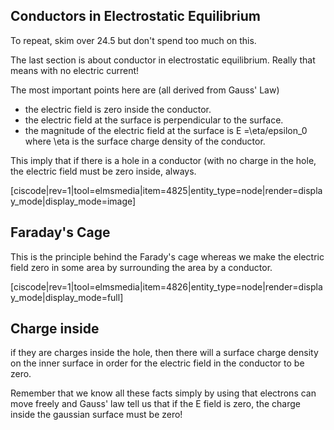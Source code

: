 ## Conductors in Electrostatic Equilibrium

To repeat, skim over 24.5 but don't spend too much on this. 

The last section is about conductor in electrostatic equilibrium. Really that means with no electric current!

The most important points here are (all derived from Gauss' Law)

* the electric field is zero inside the conductor. 
* the electric field at the surface is perpendicular to the surface. 
* the magnitude of the electric field at the surface is <lrn-math>E =\eta/epsilon_0 </lrn-math>where <lrn-math>\eta is the surface charge density of the conductor.

 
 This imply that if there is a hole in a conductor (with no charge in the hole, the electric field must be zero inside, always. 
 
 [ciscode|rev=1|tool=elmsmedia|item=4825|entity_type=node|render=display_mode|display_mode=image]
 
## Faraday's Cage

 This is the principle behind the Farady's cage whereas we make the electric field zero in some area by surrounding the area by a conductor. 
 
  [ciscode|rev=1|tool=elmsmedia|item=4826|entity_type=node|render=display_mode|display_mode=full]
  
## Charge inside 

if they are charges inside the hole, then there will a surface charge density on the inner surface in order for the electric field in the conductor to be zero. 

<lrndesign-sidenote label="Instructor Note" icon="bookmark" bg-color="#c2e5f2">
Remember that we know all these facts simply by using that electrons can move freely and Gauss' law tell us that if the E field is zero, the charge inside the gaussian surface must be zero!
</lrndesign-sidenote>
